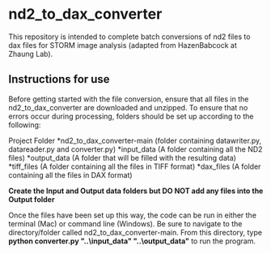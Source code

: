 # nd2_to_dax_converter
This repository is intended to complete batch conversions of nd2 files to dax files for STORM image analysis (adapted from HazenBabcock at Zhaung Lab).


## Instructions for use
Before getting started with the file conversion, ensure that all files in the nd2_to_dax_converter are downloaded and unzipped. To ensure that no errors occur during processing, folders should be set up according to the following:

Project Folder
*nd2_to_dax_converter-main (folder containing datawriter.py, datareader.py and converter.py)
*input_data (A folder containing all the ND2 files)
*output_data (A folder that will be filled with the resulting data)
    *tiff_files (A folder containing all the files in TIFF format)
    *dax_files (A folder containing all the files in DAX format)

**Create the Input and Output data folders but DO NOT add any files into the Output folder**

Once the files have been set up this way, the code can be run in either the terminal (Mac) or command line (Windows). Be sure to navigate to the directory/folder called nd2_to_dax_converter-main. From this directory, type **python converter.py "..\input_data" "..\output_data"** to run the program. 
